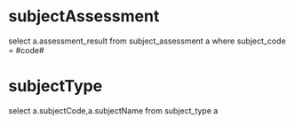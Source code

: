 subjectAssessment
===
select a.assessment_result from subject_assessment a where subject_code = #code#

subjectType
===
select a.subjectCode,a.subjectName from subject_type a
